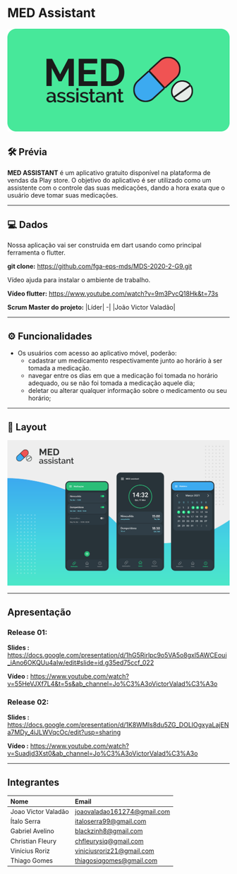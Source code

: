 # MED Assistant

![teste](docs/assets/MED-logo.png)

## 🛠 Prévia

<b>MED ASSISTANT</b> é um aplicativo gratuito disponível na 
plataforma de vendas da Play store. O objetivo do aplicativo é 
ser utilizado como um assistente com o controle das suas 
medicações, dando a hora exata que o usuário deve tomar suas 
medicações.

---

## 💻 Dados


Nossa aplicação vai ser construida em dart usando como principal ferramenta o flutter.

<b>git clone:</b> https://github.com/fga-eps-mds/MDS-2020-2-G9.git

Vídeo ajuda para instalar o ambiente de trabalho.

<b>Vídeo flutter:</b> https://www.youtube.com/watch?v=9m3PvcQ18Hk&t=73s

<b>Scrum Master do projeto:</b>
|Líder|
-|
|João Victor Valadão|

---

## ⚙️ Funcionalidades

- Os usuários com acesso ao aplicativo móvel, poderão:
  - cadastrar um medicamento respectivamente junto ao horário à ser tomada a medicação.
  - navegar entre os dias em que a medicação foi tomada no horário adequado, ou se não foi tomada a medicação aquele dia;
  - deletar ou alterar qualquer informação sobre o medicamento ou seu horário;

---

## 🎨 Layout

![showcase](docs/assets/Showcase.png)

---

## Apresentação
### Release 01:

<b>Slides :</b> https://docs.google.com/presentation/d/1hG5Rirlpc9o5VA5o8gxl5AWCEoui_iAno6OKQUu4aIw/edit#slide=id.g35ed75ccf_022

<b>Vídeo :</b> https://www.youtube.com/watch?v=55HeVJXf7L4&t=5s&ab_channel=Jo%C3%A3oVictorValad%C3%A3o

### Release 02:

<b>Slides :</b> https://docs.google.com/presentation/d/1K8WMIs8du5ZG_DOLlOgxyaLajENa7MDy_4iJLWVqcOc/edit?usp=sharing

<b>Vídeo :</b> https://www.youtube.com/watch?v=Suadjd3Xst0&ab_channel=Jo%C3%A3oVictorValad%C3%A3o

---

## Integrantes

|**Nome**|**Email**|
|:-|:-|
Joao Victor Valadão|joaovaladao161274@gmail.com
Ítalo Serra|italoserra99@gmail.com
Gabriel Avelino|	blackzinh8@gmail.com
Christian Fleury|	chfleurysiq@gmail.com
Vinícius Roriz|viniciusroriz21@gmail.com
Thiago Gomes|	thiagosiqgomes@gmail.com
